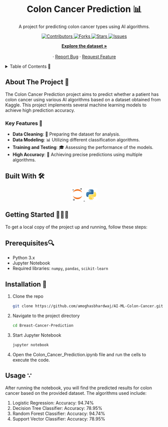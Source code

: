 <a id="readme-top"></a>
<div align="center">
<h1 align="center">
  Colon Cancer Prediction 📊
</h1>
  <p align="center">
    A project for predicting colon cancer types using AI algorithms.
  </p>
  <p align="center">
    <a href="https://github.com/amoghasbhardwaj/AI-ML-Colon-Cancer/graphs/contributors">
      <img src="https://img.shields.io/badge/contributors-1-blue" alt="Contributors" />
    </a>
    <a href="https://github.com/amoghasbhardwaj/AI-ML-Colon-Cancer/network/members">
      <img src="https://img.shields.io/badge/forks-0-brightgreen" alt="Forks" />
    </a>
    <a href="https://github.com/amoghasbhardwaj/AI-ML-Colon-Cancer/stargazers">
      <img src="https://img.shields.io/badge/stars-0-yellow" alt="Stars" />
    </a>
    <a href="https://github.com/amoghasbhardwaj/AI-ML-Colon-Cancer/issues">
      <img src="https://img.shields.io/badge/issues-0-orange" alt="Issues" />
    </a>
  </p>
  <p align="center">
    <a href="https://www.kaggle.com/datasets/scipygaurav/lung-and-colon-cancer-dataset-splitted">
      <strong>Explore the dataset »</strong>
    </a>
    <br /><br />
    ·
    <a href="https://github.com/amoghasbhardwaj/AI-ML-Colon-Cancer/issues/new?labels=bug&template=bug-report---.md">Report Bug</a>
    ·
    <a href="https://github.com/amoghasbhardwaj/AI-ML-Colon-Cancer/issues/new?labels=enhancement&template=feature-request---.md">Request Feature</a>
  </p>
</div>

<details>
  <summary>Table of Contents 📖</summary>
  <ol>
    <li><a href="#about-the-project">About The Project</a></li>
    <li><a href="#built-with">Built With</a></li>
    <li><a href="#getting-started">Getting Started</a></li>
    <li><a href="#usage">Usage</a></li>
    <li><a href="#roadmap">Roadmap</a></li>
    <li><a href="#contributors">Contributors</a></li>
  </ol>
</details>

## About The Project 🚀

The Colon Cancer Prediction project aims to predict whether a patient has colon cancer using various AI algorithms based on a dataset obtained from Kaggle. This project implements several machine learning models to achieve high prediction accuracy.

### Key Features 🌟
- **Data Cleaning**: 🧹 Preparing the dataset for analysis.
- **Data Modeling**: 📊 Utilizing different classification algorithms.
- **Training and Testing**: 🎓 Assessing the performance of the models.
- **High Accuracy**: 💯 Achieving precise predictions using multiple algorithms.

## Built With 🛠️

<div align="center">
  <a href="https://jupyter.org/">
    <img src="https://raw.githubusercontent.com/devicons/devicon/master/icons/jupyter/jupyter-original.svg" alt="Jupyter" width="40" height="40"/>
  </a>
  <a href="https://www.python.org/">
    <img src="https://raw.githubusercontent.com/devicons/devicon/master/icons/python/python-original.svg" alt="Python" width="40" height="40"/>
  </a>
</div>

## Getting Started 🏃‍♂️‍➡️

To get a local copy of the project up and running, follow these steps:

## Prerequisites🔍

- Python 3.x
- Jupyter Notebook
- Required libraries: `numpy`, `pandas`, `scikit-learn`

## Installation 🔨

1. Clone the repo
   ```sh
   git clone https://github.com/amoghasbhardwaj/AI-ML-Colon-Cancer.git
2. Navigate to the project directory
   ```sh
   cd Breast-Cancer-Prediction
3. Start Jupyter Notebook
   ```sh
   jupyter notebook
5. Open the Colon_Cancer_Prediction.ipynb file and run the cells to execute the code.

## Usage ∵

After running the notebook, you will find the predicted results for colon cancer based on the provided dataset. The algorithms used include:

1.	Logistic Regression: Accuracy: 94.74%
2.	Decision Tree Classifier: Accuracy: 78.95%
3.	Random Forest Classifier: Accuracy: 94.74%
4.	Support Vector Classifier: Accuracy: 78.95%
